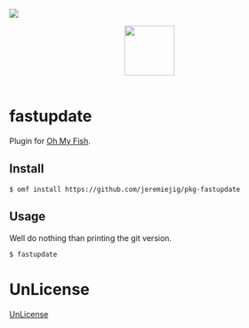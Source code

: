 ![][license-badge]

<div align="center">
  <a href="http://github.com/oh-my-fish/oh-my-fish">
  <img width=90px  src="https://cloud.githubusercontent.com/assets/8317250/8510172/f006f0a4-230f-11e5-98b6-5c2e3c87088f.png">
  </a>
</div>
<br>

# fastupdate

Plugin for [Oh My Fish][omf-link].

## Install

```fish
$ omf install https://github.com/jeremiejig/pkg-fastupdate
```


## Usage

Well do nothing than printing the git version.

```fish
$ fastupdate
```

# UnLicense

[UnLicense](http://unlicense.org/UNLICENSE)

[omf-link]:       https://www.github.com/oh-my-fish/oh-my-fish

[license-badge]:  https://img.shields.io/badge/license-UnLicense-007EC7.svg?style=flat-square
[travis-badge]:   http://img.shields.io/travis/jeremiejig/fastupdate.svg?style=flat-square
[travis-link]:    https://travis-ci.org/jeremiejig/fastupdate
